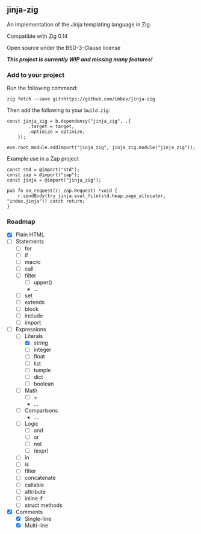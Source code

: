 ## jinja-zig

An implementation of the Jinja templating language in Zig.

Compatible with Zig 0.14

Open source under the BSD-3-Clause license

***This project is currently WIP and missing many features!***

### Add to your project

Run the following command:
```shell
zig fetch --save git+https://github.com/imbev/jinja-zig
```

Then add the following to your `build.zig`:

```zig
const jinja_zig = b.dependency("jinja_zig", .{
        .target = target,
        .optimize = optimize,
    });

exe.root_module.addImport("jinja_zig", jinja_zig.module("jinja_zig"));

```

Example use in a Zap project
```zig
const std = @import("std");
const zap = @import("zap");
const jinja = @import("jinja_zig");

pub fn on_request(r: zap.Request) !void {
    r.sendBody(try jinja.eval_file(std.heap.page_allocator, "index.jinja")) catch return;
}
```

### Roadmap

- [x] Plain HTML
- [ ] Statements
    - [ ] for
    - [ ] if
    - [ ] macro
    - [ ] call
    - [ ] filter
        - [ ] upper()
        - ...
    - [ ] set
    - [ ] extends
    - [ ] block
    - [ ] include
    - [ ] import
- [ ] Expressions
    - [ ] Literals
        - [x] string
        - [ ] integer
        - [ ] float
        - [ ] list
        - [ ] tumple
        - [ ] dict
        - [ ] boolean
    - [ ] Math
        - [ ] \+
        - ...
    - [ ] Comparisons
        - ...
    - [ ] Logic
        - [ ] and
        - [ ] or
        - [ ] not
        - [ ] (expr)
    - [ ] in
    - [ ] is
    - [ ] filter
    - [ ] concatenate
    - [ ] callable
    - [ ] attribute
    - [ ] inline if
    - [ ] struct methods
- [x] Comments
    - [x] Single-line
    - [x] Multi-line
